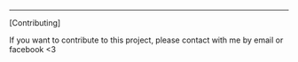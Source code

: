 ---

[Contributing]

If you want to contribute to this project, please contact with me by email or facebook <3
